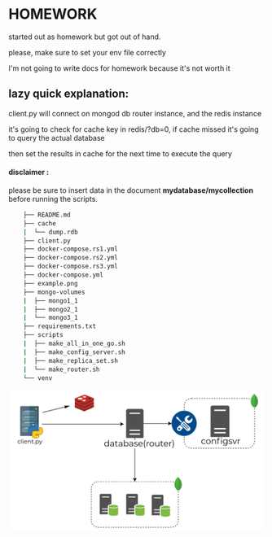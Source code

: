 # HOMEWORK

started out as homework but got out of hand.

please, make sure to set your env file correctly

I'm not going to write docs for homework because it's not worth it

## lazy quick explanation:

client.py will connect on mongod db router instance, and the redis instance

it's going to check for cache key in redis/?db=0, if cache missed it's going to query the actual database

then set the results in cache for the next time to execute the query

#### disclaimer :

please be sure to insert data in the document **mydatabase/mycollection** before running the scripts.

```sh
    ├── README.md
    ├── cache
    |  └── dump.rdb
    ├── client.py
    ├── docker-compose.rs1.yml
    ├── docker-compose.rs2.yml
    ├── docker-compose.rs3.yml
    ├── docker-compose.yml
    ├── example.png
    ├── mongo-volumes
    |  ├── mongo1_1
    |  ├── mongo2_1
    |  └── mongo3_1
    ├── requirements.txt
    ├── scripts
    |  ├── make_all_in_one_go.sh
    |  ├── make_config_server.sh
    |  ├── make_replica_set.sh
    |  └── make_router.sh
    └── venv
```

![Example](https://github.com/wassef911/mongo-replication/blob/master/example.png?raw=true)
